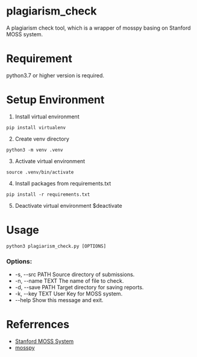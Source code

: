# plagiarism_check
A plagiarism check tool, which is a wrapper of mosspy basing on Stanford MOSS system.

# Requirement

python3.7 or higher version is required.

# Setup Environment
1. Install virtual environment
```
pip install virtualenv
```

2. Create venv directory
```
python3 -m venv .venv
```

3. Activate virtual environment
```
source .venv/bin/activate
```

4. Install packages from requirements.txt
```
pip install -r requirements.txt
```

5. Deactivate virtual environment
$deactivate


# Usage
```
python3 plagiarism_check.py [OPTIONS]
```
### Options:
* -s, --src PATH   Source directory of submissions.
* -n, --name TEXT  The name of file to check.
* -d, --save PATH  Target directory for saving reports.
* -k, --key TEXT   User Key for MOSS system.
* --help           Show this message and exit.

# Referrences
* [Stanford MOSS System](http://moss.stanford.edu/)
* [mosspy](https://github.com/soachishti/moss.py)
